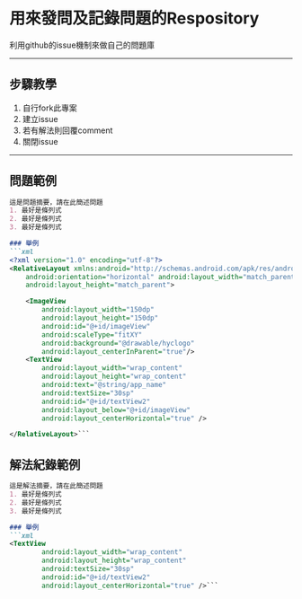 # 用來發問及記錄問題的Respository
利用github的issue機制來做自己的問題庫

----
## 步驟教學

1. 自行fork此專案
2. 建立issue
3. 若有解法則回覆comment
4. 關閉issue

----
## 問題範例

```markdown
這是問題摘要，請在此簡述問題
1. 最好是條列式
2. 最好是條列式
3. 最好是條列式

### 舉例
```xml
<?xml version="1.0" encoding="utf-8"?>
<RelativeLayout xmlns:android="http://schemas.android.com/apk/res/android"
    android:orientation="horizontal" android:layout_width="match_parent"
    android:layout_height="match_parent">

    <ImageView
        android:layout_width="150dp"
        android:layout_height="150dp"
        android:id="@+id/imageView"
        android:scaleType="fitXY"
        android:background="@drawable/hyclogo"
        android:layout_centerInParent="true"/>
    <TextView
        android:layout_width="wrap_content"
        android:layout_height="wrap_content"
        android:text="@string/app_name"
        android:textSize="30sp"
        android:id="@+id/textView2"
        android:layout_below="@+id/imageView"
        android:layout_centerHorizontal="true" />

</RelativeLayout>```
```

## 解法紀錄範例
```markdown
這是解法摘要，請在此簡述問題
1. 最好是條列式
2. 最好是條列式
3. 最好是條列式

### 舉例
```xml
<TextView
        android:layout_width="wrap_content"
        android:layout_height="wrap_content"
        android:textSize="30sp"
        android:id="@+id/textView2"
        android:layout_centerHorizontal="true" />```
```
